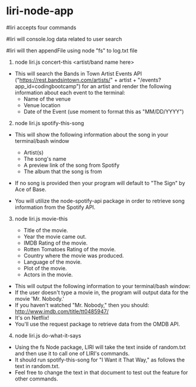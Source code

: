 # liri-node-app

#liri accepts four commands

#liri will console.log data related to user search

#liri will then appendFile using node "fs" to log.txt file

1. node liri.js concert-this <artist/band name here>
  - This will search the Bands in Town Artist Events API ("https://rest.bandsintown.com/artists/" + artist + "/events?app_id=codingbootcamp") for an artist and render the following information about each event to the terminal:
    * Name of the venue
    * Venue location
    * Date of the Event (use moment to format this as "MM/DD/YYYY")
2. node liri.js spotify-this-song <song name here>
  - This will show the following information about the song in your terminal/bash window
  
    * Artist(s)
    * The song's name
    * A preview link of the song from Spotify
    * The album that the song is from
  
  - If no song is provided then your program will default to "The Sign" by Ace of Base.
  - You will utilize the node-spotify-api package in order to retrieve song information from the Spotify API.
3. node liri.js movie-this <movie name here>
  
   * Title of the movie.
   * Year the movie came out.
   * IMDB Rating of the movie.
   * Rotten Tomatoes Rating of the movie.
   * Country where the movie was produced.
   * Language of the movie.
   * Plot of the movie.
   * Actors in the movie.
   
  - This will output the following information to your terminal/bash window:
  - If the user doesn't type a movie in, the program will output data for the movie 'Mr. Nobody.'
  - If you haven't watched "Mr. Nobody," then you should: http://www.imdb.com/title/tt0485947/
  - It's on Netflix!
  - You'll use the request package to retrieve data from the OMDB API.
4. node liri.js do-what-it-says
  - Using the fs Node package, LIRI will take the text inside of random.txt and then use it to call one of LIRI's commands.
  - It should run spotify-this-song for "I Want it That Way," as follows the text in random.txt.
  - Feel free to change the text in that document to test out the feature for other commands.
